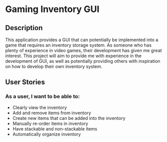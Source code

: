 # **Gaming Inventory GUI**

## Description
This application provides a GUI that can potentially be 
implemented into a game that requires an inventory storage 
system. As someone who has plenty of experience in video games,
their development has given me great interest. This project 
will aim to provide me with experience in the development of
GUI, as well as potentially providing others with inspiration
on how to develop their own inventory system.

## User Stories
### As a user, I want to be able to:

- Clearly view the inventory
- Add and remove items from inventory
- Create new items that can be added into the inventory
- Manually re-order items in inventory
- Have stackable and non-stackable items
- Automatically organize inventory 
